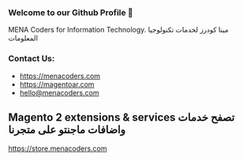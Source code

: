 ### Welcome to our Github Profile 👋

MENA Coders for Information Technology.
مينا كودرز لخدمات تكنولوجيا المعلومات

### Contact Us:
- https://menacoders.com
- https://magentoar.com
- hello@menacoders.com

## Magento 2 extensions & services تصفح خدمات واضافات ماجنتو على متجرنا
https://store.menacoders.com
